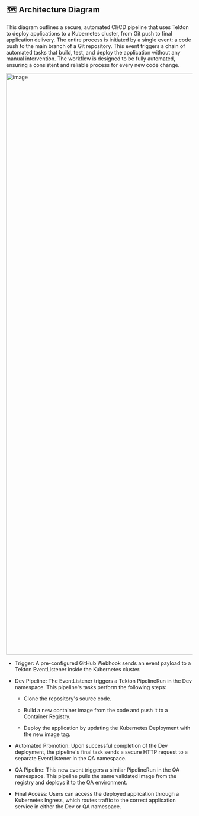 ## 🗺️ Architecture Diagram

This diagram outlines a secure, automated CI/CD pipeline that uses Tekton to deploy applications to a Kubernetes cluster, from Git push to final application delivery.
The entire process is initiated by a single event: a code push to the main branch of a Git repository. This event triggers a chain of automated tasks that build, test, and deploy the application without any manual intervention.  The workflow is designed to be fully automated, ensuring a consistent and reliable process for every new code change.

<img width="2829" height="1570" alt="image" src="https://github.com/user-attachments/assets/d73ebe58-bd07-457e-9828-5745b22061e2" />

- Trigger: A pre-configured GitHub Webhook sends an event payload to a Tekton EventListener inside the Kubernetes cluster.

- Dev Pipeline: The EventListener triggers a Tekton PipelineRun in the Dev namespace. This pipeline's tasks perform the following steps:

   - Clone the repository's source code.

   - Build a new container image from the code and push it to a Container Registry.

  - Deploy the application by updating the Kubernetes Deployment with the new image tag.

- Automated Promotion: Upon successful completion of the Dev deployment, the pipeline's final task sends a secure HTTP request to a separate EventListener in the QA namespace.

- QA Pipeline: This new event triggers a similar PipelineRun in the QA namespace. This pipeline pulls the same validated image from the registry and deploys it to the QA environment.

- Final Access: Users can access the deployed application through a Kubernetes Ingress, which routes traffic to the correct application service in either the Dev or QA namespace.
